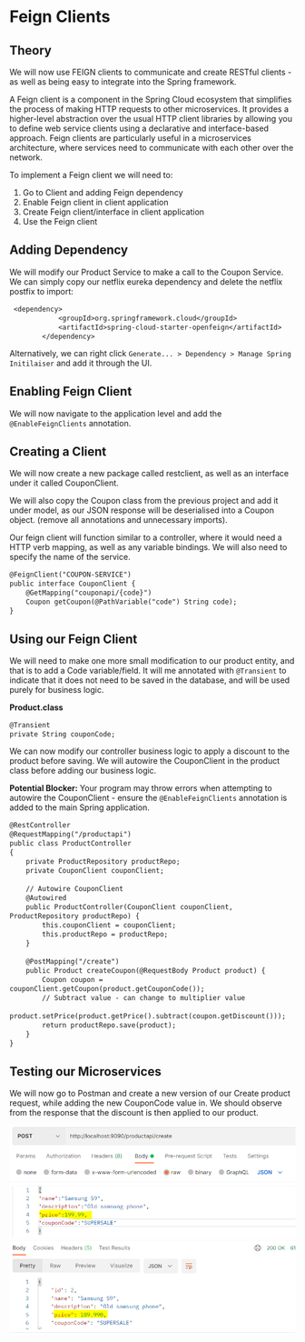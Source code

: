 # Feign Clients

## Theory
We will now use FEIGN clients to communicate and create RESTful clients - as well as being easy to integrate into the Spring framework.

A Feign client is a component in the Spring Cloud ecosystem that simplifies the process of making HTTP requests to other microservices. It provides a higher-level abstraction over the usual HTTP client libraries by allowing you to define web service clients using a declarative and interface-based approach. Feign clients are particularly useful in a microservices architecture, where services need to communicate with each other over the network.

To implement a Feign client we will need to:
1) Go to Client and adding Feign dependency
2) Enable Feign client in client application
3) Create Feign client/interface in client application
4) Use the Feign client

## Adding Dependency
We will modify our Product Service to make a call to the Coupon Service.
We can simply copy our netflix eureka dependency and delete the netflix postfix to import:
```
 <dependency>
            <groupId>org.springframework.cloud</groupId>
            <artifactId>spring-cloud-starter-openfeign</artifactId>
        </dependency>
```

Alternatively, we can right click ```Generate... > Dependency > Manage Spring Initilaiser``` and add it through the UI.

## Enabling Feign Client
We will now navigate to the application level and add the ```@EnableFeignClients``` annotation.

## Creating a Client
We will now create a new package called restclient, as well as an interface under it called CouponClient. 

We will also copy the Coupon class from the previous project and add it under model, as our JSON response will be deserialised into a Coupon object. (remove all annotations and unnecessary imports).

Our feign client will function similar to a controller, where it would need a HTTP verb mapping, as well as any variable bindings. We will also need to specify the name of the service.

```
@FeignClient("COUPON-SERVICE")
public interface CouponClient {
    @GetMapping("couponapi/{code}")
    Coupon getCoupon(@PathVariable("code") String code);
}
```

## Using our Feign Client
We will need to make one more small modification to our product entity, and that is to add a Code variable/field. It will me annotated with ``@Transient`` to indicate that it does not need to be saved in the database, and will be used purely for business logic.

**Product.class**
```
@Transient
private String couponCode;
```

We can now modify our controller business logic to apply a discount to the product before saving. We will autowire the CouponClient in the product class before adding our business logic.

**Potential Blocker:** Your program may throw errors when attempting to autowire the CouponClient - ensure the ```@EnableFeignClients``` annotation is added to the main Spring application.

```
@RestController
@RequestMapping("/productapi")
public class ProductController
{
    private ProductRepository productRepo;
    private CouponClient couponClient;

    // Autowire CouponClient
    @Autowired
    public ProductController(CouponClient couponClient, ProductRepository productRepo) {
        this.couponClient = couponClient;
        this.productRepo = productRepo;
    }

    @PostMapping("/create")
    public Product createCoupon(@RequestBody Product product) {
        Coupon coupon = couponClient.getCoupon(product.getCouponCode());
        // Subtract value - can change to multiplier value
        product.setPrice(product.getPrice().subtract(coupon.getDiscount()));
        return productRepo.save(product);
    }
}
```

## Testing our Microservices
We will now go to Postman and create a new version of our Create product request, while adding the new CouponCode value in. We should observe from the response that the discount is then applied to our product.

![Alt text](CreateProductPostmanV2.PNG)